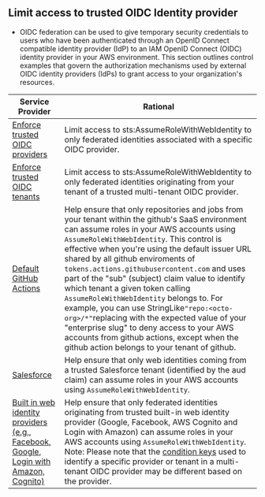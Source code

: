 ## Limit access to trusted OIDC Identity provider

* OIDC federation can be used to give temporary security credentials to users who have been authenticated through an OpenID Connect compatible identity provider (IdP) to an IAM OpenID Connect (OIDC) identity provider in your AWS environment. This section outlines control examples that govern the authorization mechanisms used by external OIDC identity providers (IdPs) to grant access to your organization's resources.


| Service Provider | Rational | 
|-------------|-------------|
|[Enforce trusted OIDC providers](https://github.com/aws-samples/data-perimeter-policy-examples/blob/4bc433ff6c4721049fc2eb542c89246343b5fb8a/resource_control_policies/identity_perimeter_rcp.json#L55C19-L55C49) | Limit access to sts:AssumeRoleWithWebIdentity to only federated identities associated with a specific OIDC provider.|
|[Enforce trusted OIDC tenants](https://github.com/aws-samples/data-perimeter-policy-examples/blob/4bc433ff6c4721049fc2eb542c89246343b5fb8a/resource_control_policies/identity_perimeter_rcp.json#L39C19-L39C44) | Limit access to sts:AssumeRoleWithWebIdentity to only federated identities originating from your tenant of a trusted multi-tenant OIDC provider.|
|[Default GitHub Actions](GitHub-Actions.json) | Help ensure that only repositories and jobs from your tenant within the github's SaaS environment can assume roles in your AWS accounts using `AssumeRoleWithWebIdentity`. This control is effective when you're using the default issuer URL shared by all github enviroments of `tokens.actions.githubusercontent.com` and uses part of the "sub" (subject)  claim value to identify which tenant a given token calling `AssumeRoleWithWebIdentity` belongs to. For example, you can use StringLike`"repo:<octo-org>/*"`replacing <octo-org> with the expected value of your "enterprise slug" to deny access to your AWS accounts from github actions, except when the github action belongs to your tenant of github.|
|[Salesforce](Salesforce.json) | Help ensure that only web identities coming from a trusted Salesforce tenant (identified by the aud claim) can assume roles in your AWS accounts using `AssumeRoleWithWebIdentity`. |
|[Built in web identity providers (e.g., Facebook, Google, Login with Amazon, Cognito)](https://docs.aws.amazon.com/IAM/latest/UserGuide/reference_policies_iam-condition-keys.html#:~:text=Login%20with%20Amazon-,Facebook,-This%20tab%20explains) | Help ensure that only federated identities originating from trusted built-in web identity provider (Google, Facebook, AWS Cognito and Login with Amazon) can assume roles in your AWS accounts using `AssumeRoleWithWebIdentity`. Note: Please note that the [condition keys](https://docs.aws.amazon.com/IAM/latest/UserGuide/reference_policies_iam-condition-keys.html#:~:text=Default-,Amazon,-Cognito) used to identify a specific provider or tenant in a multi-tenant OIDC provider may be different based on the provider.|
